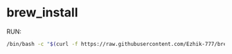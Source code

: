 # brew_install
RUN: 
```bash
/bin/bash -c "$(curl -f https://raw.githubusercontent.com/Ezhik-777/brew_install/aca5c4fff4eed4d8b18323a6e63fb1d760146f6e/brew.sh)"
```
